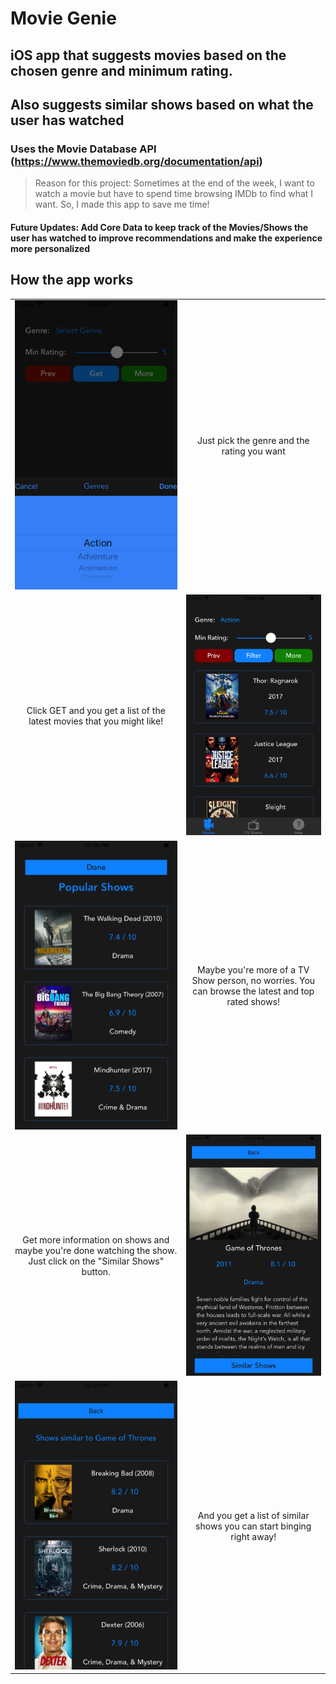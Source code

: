 # Movie Genie
## iOS app that suggests movies based on the chosen genre and minimum rating.
## Also suggests similar shows based on what the user has watched
### Uses the Movie Database API (https://www.themoviedb.org/documentation/api) 

> Reason for this project:
> Sometimes at the end of the week, I want to watch a movie but have to spend time browsing IMDb to find what I want. So, I made this app to save me time!

#### Future Updates: Add Core Data to keep track of the Movies/Shows the user has watched to improve recommendations and make the experience more personalized ####

## How the app works
<table style="width:100%">
  <tr>
    <td>
      <img src="https://github.com/mvish97/MovieSuggestor/blob/master/Movie%20Genie%20Media/2_Genre_Selection.png" width="400">
    </td>
    <td align="center">
      Just pick the genre and the rating you want
    </td>
  </tr>
  <tr>
    <td align="center">
      Click GET and you get a list of the latest movies that you might like!
    </td>
    <td>
      <img src="https://github.com/mvish97/MovieSuggestor/blob/master/Movie%20Genie%20Media/3_Movie_List.png" width="400">
    </td>
  </tr>
  <tr>
    <td>
      <img src="https://github.com/mvish97/MovieSuggestor/blob/master/Movie%20Genie%20Media/4_Popular_Shows.png" width="400">
    </td>
    <td align="center">
      Maybe you're more of a TV Show person, no worries. You can browse the latest and top rated shows!
    </td>
  </tr>
  <tr>
    <td align="center">
      Get more information on shows and maybe you're done watching the show. Just click on the "Similar Shows" button.
    </td>
    <td>
      <img src="https://github.com/mvish97/MovieSuggestor/blob/master/Movie%20Genie%20Media/5_Show_Info.png" width="400">
    </td>
  </tr>
  <tr>
    <td>
      <img src="https://github.com/mvish97/MovieSuggestor/blob/master/Movie%20Genie%20Media/6_Similar_Shows.png" width="400">
    </td>
    <td align="center">
      And you get a list of similar shows you can start binging right away!
    </td>
  </tr>
